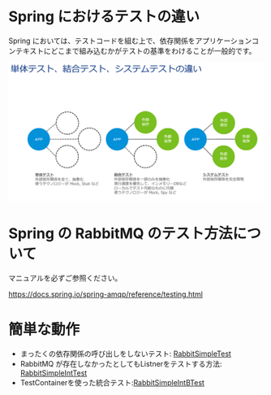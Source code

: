 # Spring におけるテストの違い

Spring においては、テストコードを組む上で、依存関係をアプリケーションコンテキストにどこまで組み込むかがテストの基準をわけることが一般的です。

![](img/894c1659.png)

# Spring の RabbitMQ のテスト方法について

マニュアルを必ずご参照ください。

https://docs.spring.io/spring-amqp/reference/testing.html

# 簡単な動作

- まったくの依存関係の呼び出しをしないテスト: [RabbitSimpleTest](testing/src/test/java/com/example/testing/RabbitSimpleTest.java)
- RabbitMQ が存在しなかったとしてもListnerをテストする方法: [RabbitSimpleIntTest](testing/src/test/java/com/example/testing/RabbitSimpleIntTest.java)
- TestContainerを使った統合テスト:[RabbitSimpleIntBTest](testing/src/test/java/com/example/testing/RabbitSimpleIntBTest.java)
